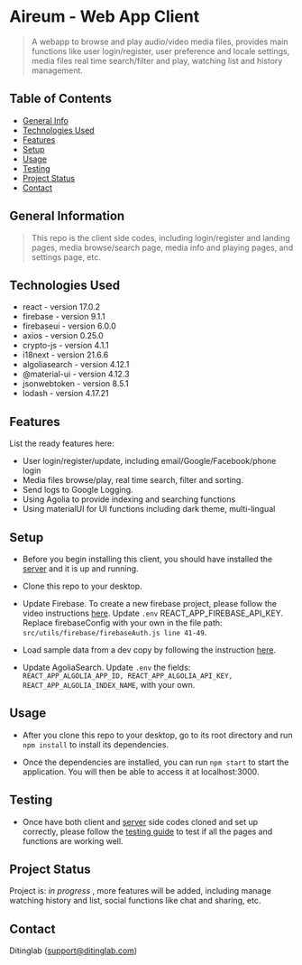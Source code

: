 # Aireum - Web App Client

> A webapp to browse and play audio/video media files, provides main functions like user login/register, user preference and locale settings, media files real time search/filter and play, watching list and history management.

## Table of Contents

- [General Info](#general-information)
- [Technologies Used](#technologies-used)
- [Features](#features)
- [Setup](#setup)
- [Usage](#usage)
- [Testing](#testing)
- [Project Status](#project-status)
- [Contact](#contact)
<!-- * [Acknowledgements](#acknowledgements) -->
<!-- * [License](#license) -->

## General Information

> This repo is the client side codes, including login/register and landing pages, media browse/search page, media info and playing pages, and settings page, etc.

## Technologies Used

- react - version 17.0.2
- firebase - version 9.1.1
- firebaseui - version 6.0.0
- axios - version 0.25.0
- crypto-js - version 4.1.1
- i18next - version 21.6.6
- algoliasearch - version 4.12.1
- @material-ui - version 4.12.3
- jsonwebtoken - version 8.5.1
- lodash - version 4.17.21

## Features

List the ready features here:

- User login/register/update, including email/Google/Facebook/phone login
- Media files browse/play, real time search, filter and sorting.
- Send logs to Google Logging.
- Using Agolia to provide indexing and searching functions
- Using materialUI for UI functions including dark theme, multi-lingual

## Setup

- Before you begin installing this client, you should have installed the [server](https://github.com/Diting-Lab/Aireum_01_Server) and it is up and running.

- Clone this repo to your desktop.

- Update Firebase. To create a new firebase project, please follow the video instructions [here](https://www.youtube.com/watch?v=6juww5Lmvgo). Update `.env` REACT_APP_FIREBASE_API_KEY. Replace firebaseConfig with your own in the file path: `src/utils/firebase/firebaseAuth.js line 41-49`.

- Load sample data from a dev copy by following the instruction [here](https://docs.google.com/document/d/1o7YByBRTI8xCGXIXwd3HKZ55gvsg0yFSsjSnfJJSdDI/edit?usp=sharing).

- Update AgoliaSearch. Update `.env` the fields: `REACT_APP_ALGOLIA_APP_ID, REACT_APP_ALGOLIA_API_KEY, REACT_APP_ALGOLIA_INDEX_NAME`, with your own.

## Usage

- After you clone this repo to your desktop, go to its root directory and run `npm install` to install its dependencies.

- Once the dependencies are installed, you can run `npm start` to start the application. You will then be able to access it at localhost:3000.

## Testing

- Once have both client and [server](https://github.com/Diting-Lab/Aireum_01_Server) side codes cloned and set up correctly, please follow the [testing guide](https://docs.google.com/document/d/1xepbCo5pPROmnnxAJuL6T3_z86CJXICfyPDbyZI7irQ/edit?usp=sharing) to test if all the pages and functions are working well.

## Project Status

Project is: _in progress_ , more features will be added, including manage watching history and list, social functions like chat and sharing, etc.

<!-- ## Acknowledgements
Give credit here.
- This project was inspired by...
- This project was based on [this tutorial](https://www.example.com).
- Many thanks to... -->

## Contact

Ditinglab (support@ditinglab.com)

<!-- Optional -->
<!-- ## License -->
<!-- This project is open source and available under the [... License](). -->

<!-- You don't have to include all sections - just the one's relevant to your project -->
